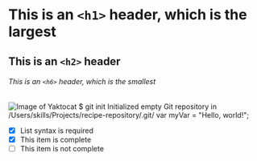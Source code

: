 # This is an `<h1>` header, which is the largest
## This is an `<h2>` header

###### This is an `<h6>` header, which is the smallest

![Image of Yaktocat](https://octodex.github.com/images/yaktocat.png)
$ git init
Initialized empty Git repository in /Users/skills/Projects/recipe-repository/.git/
var myVar = "Hello, world!";
- [x] List syntax is required
- [x] This item is complete
- [ ] This item is not complete
